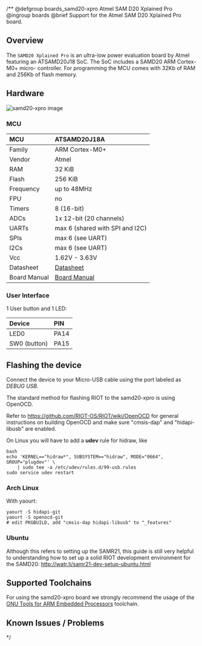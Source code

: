 /**
@defgroup    boards_samd20-xpro Atmel SAM D20 Xplained Pro
@ingroup     boards
@brief       Support for the Atmel SAM D20 Xplained Pro board.

## Overview

The `SAMD20 Xplained Pro` is an ultra-low power evaluation board by Atmel
featuring an ATSAMD20J18 SoC. The SoC includes a SAMD20 ARM Cortex-M0+ micro-
controller. For programming the MCU comes with 32Kb of RAM and 256Kb of flash
memory.

## Hardware

![samd20-xpro image](https://keilpack.azureedge.net/content/Keil.SAMD20_DFP.1.1.1/Boards/Atmel/SAMD20-XPRO/Documents/SAMD20-XPRO_large.png)


### MCU
| MCU            | ATSAMD20J18A      |
|:-------------- |:--------------------------------- |
| Family         | ARM Cortex-M0+                    |
| Vendor         | Atmel                             |
| RAM            | 32 KiB                            |
| Flash          | 256 KiB                           |
| Frequency      | up to 48MHz                       |
| FPU            | no                                |
| Timers         | 8 (16-bit)                        |
| ADCs           | 1x 12-bit (20 channels)           |
| UARTs          | max 6 (shared with SPI and I2C)   |
| SPIs           | max 6 (see UART)                  |
| I2Cs           | max 6 (see UART)                  |
| Vcc            | 1.62V - 3.63V                     |
| Datasheet      | [Datasheet](http://ww1.microchip.com/downloads/en/DeviceDoc/SAM_D20_%20Family_Datasheet_DS60001504C.pdf) |
| Board Manual   | [Board Manual](http://ww1.microchip.com/downloads/en/DeviceDoc/Atmel-42102-SAMD20-Xplained-Pro_User-Guide.pdf)|

### User Interface

1 User button and 1 LED:

| Device        | PIN   |
|:------------- |:----- |
| LED0          | PA14  |
| SW0 (button)  | PA15  |

## Flashing the device

Connect the device to your Micro-USB cable using the port labeled as *DEBUG
USB*.

The standard method for flashing RIOT to the samd20-xpro is using OpenOCD.

Refer to https://github.com/RIOT-OS/RIOT/wiki/OpenOCD for general
instructions on building OpenOCD and make sure "cmsis-dap" and "hidapi-libusb"
are enabled.

On Linux you will have to add a **udev** rule for hidraw, like
```
bash
echo 'KERNEL=="hidraw*", SUBSYSTEM=="hidraw", MODE="0664", GROUP="plugdev"' \
    | sudo tee -a /etc/udev/rules.d/99-usb.rules
sudo service udev restart
```

### Arch Linux
With yaourt:
```
yaourt -S hidapi-git
yaourt -S openocd-git
# edit PKGBUILD, add "cmsis-dap hidapi-libusb" to "_features"
```

### Ubuntu
Although this refers to setting up the SAMR21, this guide is still very
helpful to understanding how to set up a solid RIOT development environment for
the SAMD20: http://watr.li/samr21-dev-setup-ubuntu.html

## Supported Toolchains

For using the samd20-xpro board we strongly recommend the usage of the
[GNU Tools for ARM Embedded Processors](https://launchpad.net/gcc-arm-embedded)
toolchain.

## Known Issues / Problems

 */
